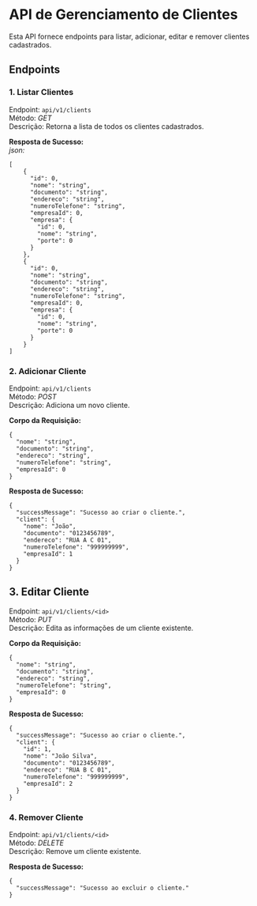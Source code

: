 # API de Gerenciamento de Clientes
Esta API fornece endpoints para listar, adicionar, editar e remover clientes cadastrados.

## Endpoints
### 1. Listar Clientes

Endpoint: `api/v1/clients`<br>
Método: _GET_<br>
Descrição: Retorna a lista de todos os clientes cadastrados.

**Resposta de Sucesso:**<br>_json:_
```
[
    {
      "id": 0,
      "nome": "string",
      "documento": "string",
      "endereco": "string",
      "numeroTelefone": "string",
      "empresaId": 0,
      "empresa": {
        "id": 0,
        "nome": "string",
        "porte": 0
      }
    },
    {
      "id": 0,
      "nome": "string",
      "documento": "string",
      "endereco": "string",
      "numeroTelefone": "string",
      "empresaId": 0,
      "empresa": {
        "id": 0,
        "nome": "string",
        "porte": 0
      }
    }
]
```

### 2. Adicionar Cliente
Endpoint: `api/v1/clients`<br>
Método: _POST_<br>
Descrição: Adiciona um novo cliente.

**Corpo da Requisição:**
```
{
  "nome": "string",
  "documento": "string",
  "endereco": "string",
  "numeroTelefone": "string",
  "empresaId": 0
}
```
**Resposta de Sucesso:**
```
{
  "successMessage": "Sucesso ao criar o cliente.",
  "client": {
    "nome": "João",
    "documento": "0123456789",
    "endereco": "RUA A C 01",
    "numeroTelefone": "999999999",
    "empresaId": 1
  }
}
```

## 3. Editar Cliente
Endpoint: `api/v1/clients/<id>`<br>
Método: _PUT_<br>
Descrição: Edita as informações de um cliente existente.

**Corpo da Requisição:**
```
{
  "nome": "string",
  "documento": "string",
  "endereco": "string",
  "numeroTelefone": "string",
  "empresaId": 0
}
```
**Resposta de Sucesso:**
```
{
  "successMessage": "Sucesso ao criar o cliente.",
  "client": {
    "id": 1,
    "nome": "João Silva",
    "documento": "0123456789",
    "endereco": "RUA B C 01",
    "numeroTelefone": "999999999",
    "empresaId": 2
  }
}
```
### 4. Remover Cliente
Endpoint: `api/v1/clients/<id>`<br>
Método: _DELETE_<br>
Descrição: Remove um cliente existente.

**Resposta de Sucesso:**
```
{
  "successMessage": "Sucesso ao excluir o cliente."
}
```
